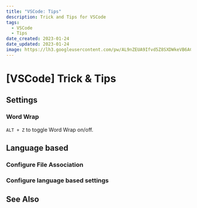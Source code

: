 ```yaml
---
title: "VSCode: Tips"
description: Trick and Tips for VSCode
tags:
  - VSCode
  - Tips
date_created: 2023-01-24
date_updated: 2023-01-24
image: https://lh3.googleusercontent.com/pw/AL9nZEUA9Ifvd5Z8SXDWkeVB6AC4MPGwnXaL6kBXNPoXwOQQ2jOcZ1Jw_0p8TKK8C3ZX0e67_FOY15eDrm7aaXSQJcKtoUzC80SAQEHsaBy6qS2AqNNs5VUFNXBKm439y_1wkvmDl-PnL8ReojnIumNlEvOXBg=w800-no?authuser=0
---
```


[VSCode] Trick & Tips
=====================

Settings
--------

### Word Wrap ###

`ALT + Z` to toggle Word Wrap on/off.


Language based
--------------

### Configure File Association ###

### Configure language based settings ###



See Also
--------

